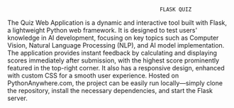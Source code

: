                                                     FLASK QUIZ 
   The Quiz Web Application is a dynamic and interactive tool built with Flask, a lightweight Python web framework.                                                 It is designed to test users' knowledge in AI development, focusing on key topics such as Computer Vision, Natural Language Processing (NLP), and AI model implementation.                                                                                                                                                  
The application provides instant feedback by calculating and displaying scores immediately after submission, 
with the highest score prominently featured in the top-right corner. It also has a responsive design, enhanced with custom CSS for a smooth user experience.  Hosted on PythonAnywhere.com, the project can be easily run locally—simply clone the repository, install the necessary dependencies, and start the Flask server.
